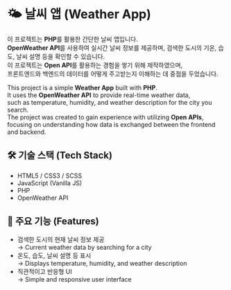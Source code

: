 # 🌤️ 날씨 앱 (Weather App)

이 프로젝트는 **PHP**를 활용한 간단한 날씨 앱입니다.  
**OpenWeather API**를 사용하여 실시간 날씨 정보를 제공하며, 검색한 도시의 기온, 습도, 날씨 설명 등을 확인할 수 있습니다.  
이 프로젝트는 **Open API**를 활용하는 경험을 쌓기 위해 제작하였으며,  
프론트엔드와 백엔드의 데이터를 어떻게 주고받는지 이해하는 데 중점을 두었습니다.

This project is a simple **Weather App** built with **PHP**.  
It uses the **OpenWeather API** to provide real-time weather data,  
such as temperature, humidity, and weather description for the city you search.  
The project was created to gain experience with utilizing **Open APIs**,  
focusing on understanding how data is exchanged between the frontend and backend.

## 🛠️ 기술 스택 (Tech Stack)

- HTML5 / CSS3 / SCSS
- JavaScript (Vanilla JS)
- PHP
- OpenWeather API

## 📌 주요 기능 (Features)

- 검색한 도시의 현재 날씨 정보 제공  
  → Current weather data by searching for a city  
- 온도, 습도, 날씨 설명 등 표시  
  → Displays temperature, humidity, and weather description  
- 직관적이고 반응형 UI  
  → Simple and responsive user interface  
